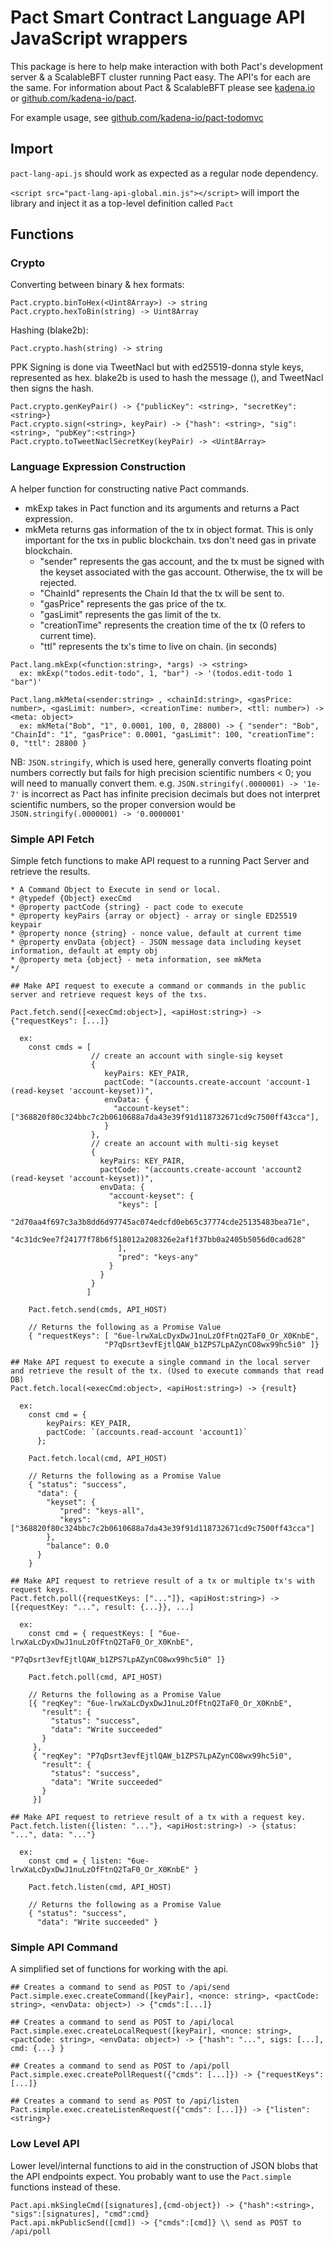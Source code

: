 # Pact Smart Contract Language API JavaScript wrappers

This package is here to help make interaction with both Pact's development server & a ScalableBFT cluster running Pact easy.
The API's for each are the same. For information about Pact & ScalableBFT please see [kadena.io](kadena.io) or [github.com/kadena-io/pact](github.com/kadena-io/pact).

For example usage, see [github.com/kadena-io/pact-todomvc](github.com/kadena-io/pact-todomvc)

## Import

`pact-lang-api.js` should work as expected as a regular node dependency.

`<script src="pact-lang-api-global.min.js"></script>` will import the library and inject it as a top-level definition called `Pact`

## Functions

### Crypto

Converting between binary & hex formats:

```
Pact.crypto.binToHex(<Uint8Array>) -> string
Pact.crypto.hexToBin(string) -> Uint8Array
```

Hashing (blake2b):

```
Pact.crypto.hash(string) -> string
```

PPK Signing is done via TweetNacl but with ed25519-donna style keys, represented as hex.
blake2b is used to hash the message (<string>), and TweetNacl then signs the hash.

```
Pact.crypto.genKeyPair() -> {"publicKey": <string>, "secretKey": <string>}
Pact.crypto.sign(<string>, keyPair) -> {"hash": <string>, "sig":<string>, "pubKey":<string>}
Pact.crypto.toTweetNaclSecretKey(keyPair) -> <Uint8Array>
```

### Language Expression Construction

A helper function for constructing native Pact commands.
- mkExp takes in Pact function and its arguments and returns a Pact expression.
- mkMeta returns gas information of the tx in object format. This is only important for the txs in public blockchain. txs don't need gas in private blockchain.
   * "sender" represents the gas account, and the tx must be signed with the keyset associated with the gas account. Otherwise, the tx will be rejected.
   * "ChainId" represents the Chain Id that the tx will be sent to.
   * "gasPrice" represents the gas price of the tx.
   * "gasLimit" represents the gas limit of the tx.
   * "creationTime" represents the creation time of the tx (0 refers to current time).
   * "ttl" represents the tx's time to live on chain. (in seconds)
```
Pact.lang.mkExp(<function:string>, *args) -> <string>
  ex: mkExp("todos.edit-todo", 1, "bar") -> '(todos.edit-todo 1 "bar")'

Pact.lang.mkMeta(<sender:string> , <chainId:string>, <gasPrice: number>, <gasLimit: number>, <creationTime: number>, <ttl: number>) -> <meta: object>
  ex: mkMeta("Bob", "1", 0.0001, 100, 0, 28800) -> { "sender": "Bob", "ChainId": "1", "gasPrice": 0.0001, "gasLimit": 100, "creationTime": 0, "ttl": 28800 }
```

NB: `JSON.stringify`, which is used here, generally converts floating point numbers correctly but fails for high precision scientific numbers < 0; you will need to manually convert them.
e.g. `JSON.stringify(.0000001) -> '1e-7'` is incorrect as Pact has infinite precision decimals but does not interpret scientific numbers, so the proper conversion would be `JSON.stringify(.0000001) -> '0.0000001'`



### Simple API Fetch

Simple fetch functions to make API request to a running Pact Server and retrieve the results.

```
* A Command Object to Execute in send or local.
* @typedef {Object} execCmd
* @property pactCode {string} - pact code to execute
* @property keyPairs {array or object} - array or single ED25519 keypair
* @property nonce {string} - nonce value, default at current time
* @property envData {object} - JSON message data including keyset information, default at empty obj
* @property meta {object} - meta information, see mkMeta
*/
```
```
## Make API request to execute a command or commands in the public server and retrieve request keys of the txs.

Pact.fetch.send([<execCmd:object>], <apiHost:string>) -> {"requestKeys": [...]}

  ex:
    const cmds = [
                  // create an account with single-sig keyset
                  {
                     keyPairs: KEY_PAIR,
                     pactCode: "(accounts.create-account 'account-1 (read-keyset 'account-keyset))",
                     envData: {
                       "account-keyset": ["368820f80c324bbc7c2b0610688a7da43e39f91d118732671cd9c7500ff43cca"],
                     }
                  },
                  // create an account with multi-sig keyset
                  {
                    keyPairs: KEY_PAIR,
                    pactCode: "(accounts.create-account 'account2 (read-keyset 'account-keyset))",
                    envData: {
                      "account-keyset": {
                        "keys": [
                          "2d70aa4f697c3a3b8dd6d97745ac074edcfd0eb65c37774cde25135483bea71e",
                          "4c31dc9ee7f24177f78b6f518012a208326e2af1f37bb0a2405b5056d0cad628"
                        ],
                        "pred": "keys-any"
                      }
                    }
                  }
                 ]

    Pact.fetch.send(cmds, API_HOST)

    // Returns the following as a Promise Value
    { "requestKeys": [ "6ue-lrwXaLcDyxDwJ1nuLzOfFtnQ2TaF0_Or_X0KnbE",
                     "P7qDsrt3evfEjtlQAW_b1ZPS7LpAZynCO8wx99hc5i0" ]}
```
```
## Make API request to execute a single command in the local server and retrieve the result of the tx. (Used to execute commands that read DB)
Pact.fetch.local(<execCmd:object>, <apiHost:string>) -> {result}

  ex:     
    const cmd = {
        keyPairs: KEY_PAIR,
        pactCode: `(accounts.read-account 'account1)`
      };

    Pact.fetch.local(cmd, API_HOST)

    // Returns the following as a Promise Value
    { "status": "success",
      "data": {
        "keyset": {
           "pred": "keys-all",
           "keys": ["368820f80c324bbc7c2b0610688a7da43e39f91d118732671cd9c7500ff43cca"]
        },
        "balance": 0.0
      }
    }
```
```
## Make API request to retrieve result of a tx or multiple tx's with request keys.
Pact.fetch.poll({requestKeys: ["..."]}, <apiHost:string>) -> [{requestKey: "...", result: {...}}, ...]

  ex:
    const cmd = { requestKeys: [ "6ue-lrwXaLcDyxDwJ1nuLzOfFtnQ2TaF0_Or_X0KnbE",
                                 "P7qDsrt3evfEjtlQAW_b1ZPS7LpAZynCO8wx99hc5i0" ]}

    Pact.fetch.poll(cmd, API_HOST)

    // Returns the following as a Promise Value
    [{ "reqKey": "6ue-lrwXaLcDyxDwJ1nuLzOfFtnQ2TaF0_Or_X0KnbE",
       "result": {
         "status": "success",
         "data": "Write succeeded"
       }
     },
     { "reqKey": "P7qDsrt3evfEjtlQAW_b1ZPS7LpAZynCO8wx99hc5i0",
       "result": {
         "status": "success",
         "data": "Write succeeded"
       }
     }]
```
```
## Make API request to retrieve result of a tx with a request key.
Pact.fetch.listen({listen: "..."}, <apiHost:string>) -> {status: "...", data: "..."}

  ex:
    const cmd = { listen: "6ue-lrwXaLcDyxDwJ1nuLzOfFtnQ2TaF0_Or_X0KnbE" }

    Pact.fetch.listen(cmd, API_HOST)

    // Returns the following as a Promise Value
    { "status": "success",
      "data": "Write succeeded" }
```


### Simple API Command

A simplified set of functions for working with the api.

```
## Creates a command to send as POST to /api/send
Pact.simple.exec.createCommand([keyPair], <nonce: string>, <pactCode: string>, <envData: object>) -> {"cmds":[...]}

## Creates a command to send as POST to /api/local
Pact.simple.exec.createLocalRequest([keyPair], <nonce: string>, <pactCode: string>, <envData: object>) -> {"hash": "...", sigs: [...], cmd: {...} }

## Creates a command to send as POST to /api/poll
Pact.simple.exec.createPollRequest({"cmds": [...]}) -> {"requestKeys": [...]}

## Creates a command to send as POST to /api/listen
Pact.simple.exec.createListenRequest({"cmds": [...]}) -> {"listen": <string>}
```

### Low Level API

Lower level/internal functions to aid in the construction of JSON blobs that the API endpoints expect.
You probably want to use the `Pact.simple` functions instead of these.

```
Pact.api.mkSingleCmd([signatures],{cmd-object}) -> {"hash":<string>, "sigs":[signatures], "cmd":cmd}
Pact.api.mkPublicSend([cmd]) -> {"cmds":[cmd]} \\ send as POST to /api/poll
```
